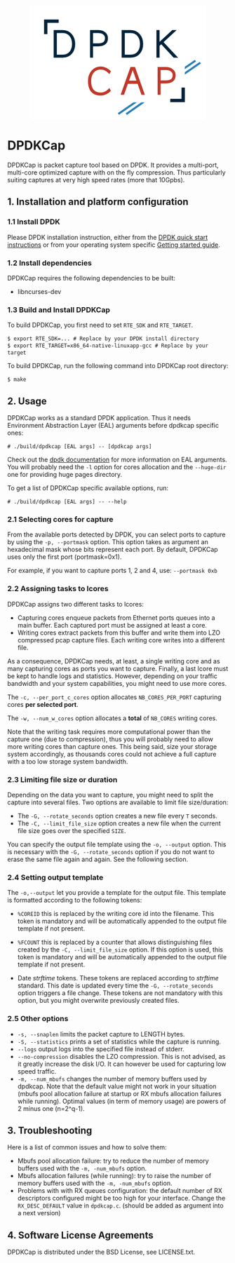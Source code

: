<p align="center">
  <img src="./media/DPDKCapLogo_400x260.png"/>
<p/>

# DPDKCap

DPDKCap is packet capture tool based on DPDK. It provides a multi-port,
multi-core optimized capture with on the fly compression. Thus particularly
suiting captures at very high speed rates (more that 10Gpbs).

## 1. Installation and platform configuration

### 1.1 Install DPDK

Please DPDK installation instruction, either from the [DPDK quick start
instructions](http://dpdk.org/doc/quick-start) or from your operating system
specific [Getting started
guide](http://dpdk.org/doc/guides/linux_gsg/build_dpdk.html).

### 1.2 Install dependencies

DPDKCap requires the following dependencies to be built:
- libncurses-dev

### 1.3 Build and Install DPDKCap

To build DPDKCap, you first need to set `RTE_SDK` and `RTE_TARGET`.
```
$ export RTE_SDK=... # Replace by your DPDK install directory
$ export RTE_TARGET=x86_64-native-linuxapp-gcc # Replace by your target
```

To build DPDKCap, run the following command into DPDKCap root directory:
```
$ make
```

## 2. Usage

DPDKCap works as a standard DPDK application. Thus it needs Environment
Abstraction Layer (EAL) arguments before dpdkcap specific ones:

```
# ./build/dpdkcap [EAL args] -- [dpdkcap args]
```

Check out the [dpdk documentation](http://dpdk.org/doc/guides/index.html) for
more information on EAL arguments. You will probably need the `-l` option for
cores allocation and the `--huge-dir` one for providing huge pages directory.

To get a list of DPDKCap specific available options, run:
```
# ./build/dpdkcap [EAL args] -- --help
```

### 2.1 Selecting cores for capture

From the available ports detected by DPDK, you can select ports to capture by
using the `-p, --portmask` option. This option takes as argument an hexadecimal
mask whose bits represent each port. By default, DPDKCap uses only the first
port (portmask=0x1).

For example, if you want to capture ports 1, 2 and 4, use: `--portmask 0xb`

### 2.2 Assigning tasks to lcores

DPDKCap assigns two different tasks to lcores:
- Capturing cores enqueue packets from Ethernet ports queues into a main
  buffer. Each captured port must be assigned at least a core.
- Writing cores extract packets from this buffer and write them into LZO
  compressed pcap capture files. Each writing core writes into a different
  file.

As a consequence, DPDKCap needs, at least, a single writing core and as many
capturing cores as ports you want to capture. Finally, a last lcore must be
kept to handle logs and statistics. However, depending on your traffic
bandwidth and your system capabilities, you might need to use more cores.

The `-c, --per_port_c_cores` option allocates `NB_CORES_PER_PORT` capturing
cores **per selected port**.

The `-w, --num_w_cores` option allocates a **total** of `NB_CORES` writing
cores.

Note that the writing task requires more computational power than the capture
one (due to compression), thus you will probably need to allow more writing
cores than capture ones. This being said, size your storage system accordingly,
as thousands cores could not achieve a full capture with a too low storage
system bandwidth.

### 2.3 Limiting file size or duration

Depending on the data you want to capture, you might need to split the capture
into several files. Two options are available to limit file size/duration:
- The `-G, --rotate_seconds` option creates a new file every `T` seconds.
- The `-C, --limit_file_size` option creates a new file when the current file
  size goes over the specified `SIZE`.

You can specify the output file template using the `-o, --output` option. This
is necessary with the `-G, --rotate_seconds` option if you do not want to erase
the same file again and again. See the following section.

### 2.4 Setting output template

The `-o,--output` let you provide a template for the output file. This template
is formatted according to the following tokens:

- `%COREID` this is replaced by the writing core id into the filename. This
  token is mandatory and will be automatically appended to the output file
  template if not present.

- `%FCOUNT` this is replaced by a counter that allows distinguishing files
  created by the `-C, --limit_file_size` option. If this option is used, this
  token is mandatory and will be automatically appended to the output file
  template if not present.

- Date *strftime* tokens. These tokens are replaced according to *strftime*
  standard. This date is updated every time the `-G, --rotate_seconds` option
  triggers a file change. These tokens are not mandatory with this option, but
  you might overwrite previously created files.

### 2.5 Other options
- `-s, --snaplen` limits the packet capture to LENGTH bytes.
- `-S, --statistics` prints a set of statistics while the capture is
  running.
- `--logs` output logs into the specified file instead of stderr.
- `--no-compression` disables the LZO compression. This is not advised, as it
  greatly increase the disk I/O. It can however be used for capturing low speed
  traffic.
- `-m, --num_mbufs` changes the number of memory buffers used by dpdkcap. Note
  that the default value might not work in your situation (mbufs pool
  allocation failure at startup or RX mbufs allocation failures while running).
  Optimal values (in term of memory usage) are powers of 2 minus one
  (n=2^q-1).

## 3. Troubleshooting

Here is a list of common issues and how to solve them:
- Mbufs pool allocation failure: try to reduce the number of memory buffers
  used with the `-m, -num_mbufs` option.
- Mbufs allocation failures (while running): try to raise the number of memory
  buffers used with the `-m, -num_mbufs` option.
- Problems with with RX queues configuration: the default number of RX
  descriptors configured might be too high for your interface. Change the
  `RX_DESC_DEFAULT` value in `dpdkcap.c`. (should be added as argument into a
  next version)

## 4. Software License Agreements

DPDKCap is distributed under the BSD License, see LICENSE.txt.

